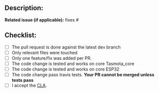 ## Description:

**Related issue (if applicable):** fixes #<Tasmota issue number goes here>

## Checklist:
  - [ ] The pull request is done against the latest dev branch
  - [ ] Only relevant files were touched
  - [ ] Only one feature/fix was added per PR.
  - [ ] The code change is tested and works on core Tasmota_core
  - [ ] The code change is tested and works on core ESP32
  - [ ] The code change pass travis tests. **Your PR cannot be merged unless tests pass**
  - [ ] I accept the [CLA](https://github.com/arendst/Tasmota/blob/development/CONTRIBUTING.md#contributor-license-agreement-cla).
